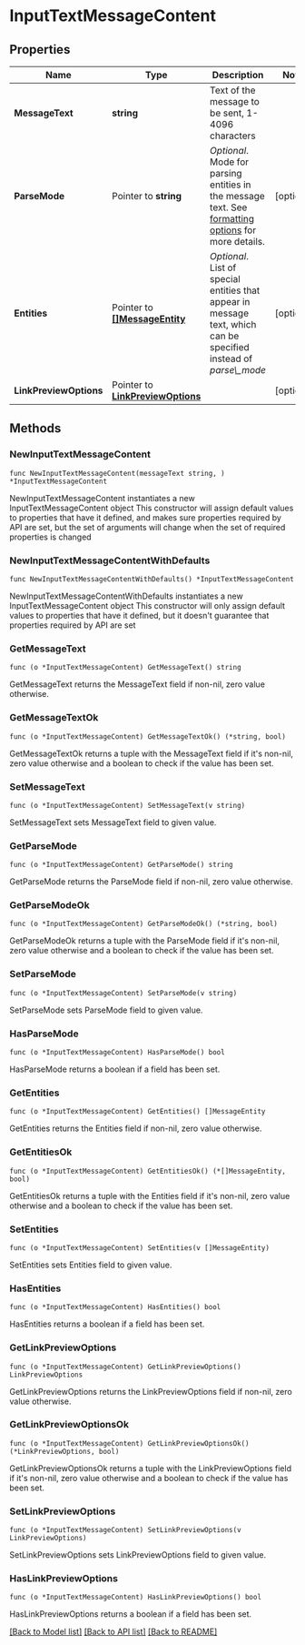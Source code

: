 # InputTextMessageContent

## Properties

Name | Type | Description | Notes
------------ | ------------- | ------------- | -------------
**MessageText** | **string** | Text of the message to be sent, 1-4096 characters | 
**ParseMode** | Pointer to **string** | *Optional*. Mode for parsing entities in the message text. See [formatting options](https://core.telegram.org/bots/api/#formatting-options) for more details. | [optional] 
**Entities** | Pointer to [**[]MessageEntity**](MessageEntity.md) | *Optional*. List of special entities that appear in message text, which can be specified instead of *parse\\_mode* | [optional] 
**LinkPreviewOptions** | Pointer to [**LinkPreviewOptions**](LinkPreviewOptions.md) |  | [optional] 

## Methods

### NewInputTextMessageContent

`func NewInputTextMessageContent(messageText string, ) *InputTextMessageContent`

NewInputTextMessageContent instantiates a new InputTextMessageContent object
This constructor will assign default values to properties that have it defined,
and makes sure properties required by API are set, but the set of arguments
will change when the set of required properties is changed

### NewInputTextMessageContentWithDefaults

`func NewInputTextMessageContentWithDefaults() *InputTextMessageContent`

NewInputTextMessageContentWithDefaults instantiates a new InputTextMessageContent object
This constructor will only assign default values to properties that have it defined,
but it doesn't guarantee that properties required by API are set

### GetMessageText

`func (o *InputTextMessageContent) GetMessageText() string`

GetMessageText returns the MessageText field if non-nil, zero value otherwise.

### GetMessageTextOk

`func (o *InputTextMessageContent) GetMessageTextOk() (*string, bool)`

GetMessageTextOk returns a tuple with the MessageText field if it's non-nil, zero value otherwise
and a boolean to check if the value has been set.

### SetMessageText

`func (o *InputTextMessageContent) SetMessageText(v string)`

SetMessageText sets MessageText field to given value.


### GetParseMode

`func (o *InputTextMessageContent) GetParseMode() string`

GetParseMode returns the ParseMode field if non-nil, zero value otherwise.

### GetParseModeOk

`func (o *InputTextMessageContent) GetParseModeOk() (*string, bool)`

GetParseModeOk returns a tuple with the ParseMode field if it's non-nil, zero value otherwise
and a boolean to check if the value has been set.

### SetParseMode

`func (o *InputTextMessageContent) SetParseMode(v string)`

SetParseMode sets ParseMode field to given value.

### HasParseMode

`func (o *InputTextMessageContent) HasParseMode() bool`

HasParseMode returns a boolean if a field has been set.

### GetEntities

`func (o *InputTextMessageContent) GetEntities() []MessageEntity`

GetEntities returns the Entities field if non-nil, zero value otherwise.

### GetEntitiesOk

`func (o *InputTextMessageContent) GetEntitiesOk() (*[]MessageEntity, bool)`

GetEntitiesOk returns a tuple with the Entities field if it's non-nil, zero value otherwise
and a boolean to check if the value has been set.

### SetEntities

`func (o *InputTextMessageContent) SetEntities(v []MessageEntity)`

SetEntities sets Entities field to given value.

### HasEntities

`func (o *InputTextMessageContent) HasEntities() bool`

HasEntities returns a boolean if a field has been set.

### GetLinkPreviewOptions

`func (o *InputTextMessageContent) GetLinkPreviewOptions() LinkPreviewOptions`

GetLinkPreviewOptions returns the LinkPreviewOptions field if non-nil, zero value otherwise.

### GetLinkPreviewOptionsOk

`func (o *InputTextMessageContent) GetLinkPreviewOptionsOk() (*LinkPreviewOptions, bool)`

GetLinkPreviewOptionsOk returns a tuple with the LinkPreviewOptions field if it's non-nil, zero value otherwise
and a boolean to check if the value has been set.

### SetLinkPreviewOptions

`func (o *InputTextMessageContent) SetLinkPreviewOptions(v LinkPreviewOptions)`

SetLinkPreviewOptions sets LinkPreviewOptions field to given value.

### HasLinkPreviewOptions

`func (o *InputTextMessageContent) HasLinkPreviewOptions() bool`

HasLinkPreviewOptions returns a boolean if a field has been set.


[[Back to Model list]](../README.md#documentation-for-models) [[Back to API list]](../README.md#documentation-for-api-endpoints) [[Back to README]](../README.md)


